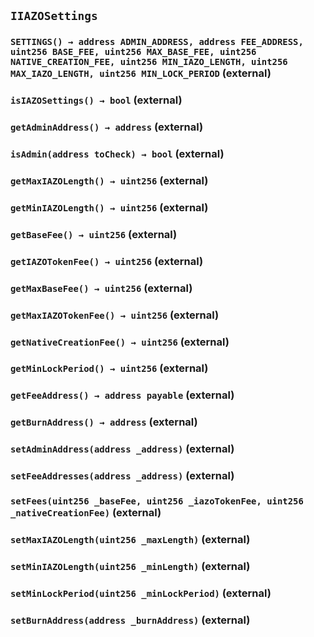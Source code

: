 ## `IIAZOSettings`






### `SETTINGS() → address ADMIN_ADDRESS, address FEE_ADDRESS, uint256 BASE_FEE, uint256 MAX_BASE_FEE, uint256 NATIVE_CREATION_FEE, uint256 MIN_IAZO_LENGTH, uint256 MAX_IAZO_LENGTH, uint256 MIN_LOCK_PERIOD` (external)





### `isIAZOSettings() → bool` (external)





### `getAdminAddress() → address` (external)





### `isAdmin(address toCheck) → bool` (external)





### `getMaxIAZOLength() → uint256` (external)





### `getMinIAZOLength() → uint256` (external)





### `getBaseFee() → uint256` (external)





### `getIAZOTokenFee() → uint256` (external)





### `getMaxBaseFee() → uint256` (external)





### `getMaxIAZOTokenFee() → uint256` (external)





### `getNativeCreationFee() → uint256` (external)





### `getMinLockPeriod() → uint256` (external)





### `getFeeAddress() → address payable` (external)





### `getBurnAddress() → address` (external)





### `setAdminAddress(address _address)` (external)





### `setFeeAddresses(address _address)` (external)





### `setFees(uint256 _baseFee, uint256 _iazoTokenFee, uint256 _nativeCreationFee)` (external)





### `setMaxIAZOLength(uint256 _maxLength)` (external)





### `setMinIAZOLength(uint256 _minLength)` (external)





### `setMinLockPeriod(uint256 _minLockPeriod)` (external)





### `setBurnAddress(address _burnAddress)` (external)






